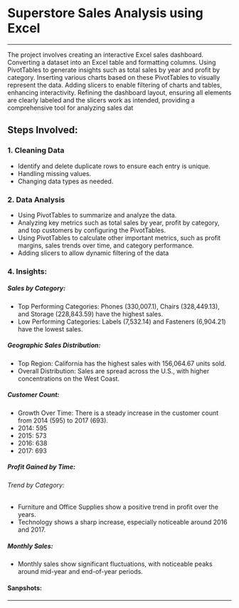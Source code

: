 # Superstore Sales Analysis using Excel
-------------------------------------------------------------

The project involves creating an interactive Excel sales dashboard. Converting a dataset into an Excel table and formatting columns. Using PivotTables to generate insights such as total sales by year and profit by category. Inserting various charts based on these PivotTables to visually represent the data. Adding slicers to enable filtering of charts and tables, enhancing interactivity. Refining the dashboard layout, ensuring all elements are clearly labeled and the slicers work as intended, providing a comprehensive tool for analyzing sales dat


## Steps Involved:
### 1. Cleaning Data
- Identify and delete duplicate rows to ensure each entry is unique.
- Handling missing values.
- Changing data types as needed.

### 2. Data Analysis
- Using PivotTables to summarize and analyze the data.
- Analyzing key metrics such as total sales by year, profit by category, and top customers by configuring the PivotTables.
- Using PivotTables to calculate other important metrics, such as profit margins, sales trends over time, and category performance.
- Adding slicers to allow dynamic filtering of the data

### 4. Insights:
##### Sales by Category:
- Top Performing Categories: Phones (330,007.1), Chairs (328,449.13), and Storage (228,843.59) have the highest sales.
- Low Performing Categories: Labels (7,532.14) and Fasteners (6,904.21) have the lowest sales.

##### Geographic Sales Distribution:
- Top Region: California has the highest sales with 156,064.67 units sold.
- Overall Distribution: Sales are spread across the U.S., with higher concentrations on the West Coast.
##### Customer Count:
- Growth Over Time: There is a steady increase in the customer count from 2014 (595) to 2017 (693).
- 2014: 595
- 2015: 573
- 2016: 638
- 2017: 693

##### Profit Gained by Time:
###### Trend by Category:
- Furniture and Office Supplies show a positive trend in profit over the years.
- Technology shows a sharp increase, especially noticeable around 2016 and 2017.

##### Monthly Sales:
- Monthly sales show significant fluctuations, with noticeable peaks around mid-year and end-of-year periods.




#### Sanpshots:
 


----------------------------------------------------------------

